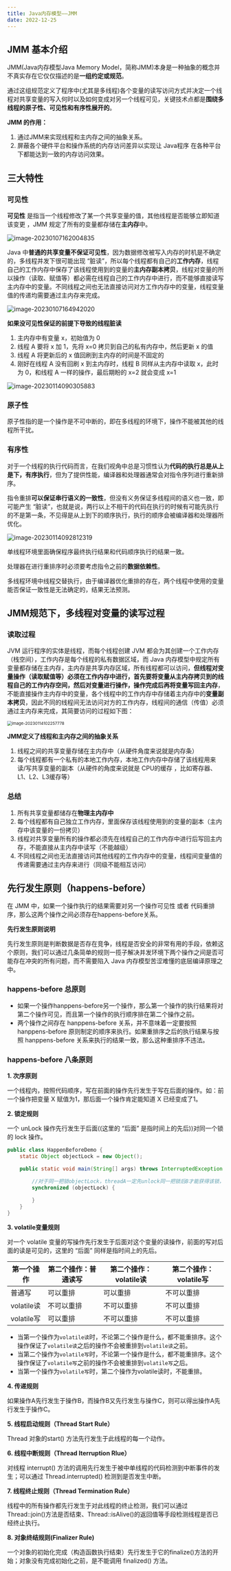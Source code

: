 ```yaml
---
title: Java内存模型——JMM
date: 2022-12-25
---
```


## JMM 基本介绍

JMM(Java内存模型Java Memory Model，简称JMM)本身是一种抽象的概念并不真实存在它仅仅描述的是**一组约定或规范**。

通过这组规范定义了程序中(尤其是多线程)各个变量的读写访问方式并决定一个线程对共享变量的写入何时以及如何变成对另一个线程可见，关键技术点都是**围绕多线程的原子性、可见性和有序性展开的**。

**JMM 的作用：**

1. 通过JMM来实现线程和主内存之间的抽象关系。
2. 屏蔽各个硬件平台和操作系统的内存访问差异以实现让 Java程序 在各种平台下都能达到一致的内存访问效果。

## 三大特性

### 可见性

**可见性** 是指当一个线程修改了某一个共享变量的值，其他线程是否能够立即知道该变更 ，JMM 规定了所有的变量都存储在**主内存**中。

![image-20230107162004835](https://qijiayi-image.oss-cn-shenzhen.aliyuncs.com/img/202301071620352.png)

Java 中**普通的共享变量不保证可见性**，因为数据修改被写入内存的时机是不确定的，多线程并发下很可能出现 “脏读”，所以每个线程都有自己的**工作内存**，线程自己的工作内存中保存了该线程使用到的变量的**主内存副本拷贝**，线程对变量的所以操作（读取、赋值等）都必需在线程自己的工作内存中进行，而不能够直接读写主内存中的变量。不同线程之间也无法直接访问对方工作内存中的变量，线程变量值的传递均需要通过主内存来完成。

![image-20230107164942020](https://qijiayi-image.oss-cn-shenzhen.aliyuncs.com/img/202301071649083.png)



**如果没可见性保证的前提下导致的线程脏读**

1. 主内存中有变量 x，初始值为 0
2. 线程 A 要将 x 加 1，先将 x=0 拷贝到自己的私有内存中，然后更新 x 的值
3. 线程 A 将更新后的 x 值回刷到主内存的时间是不固定的
4. 刚好在线程 A 没有回刷 x 到主内存时，线程 B 同样从主内存中读取 x，此时为 0，和线程 A 一样的操作，最后期盼的 x=2 就会变成 x=1

![image-20230114090305883](https://qijiayi-image.oss-cn-shenzhen.aliyuncs.com/img/202301140903126.png)

### 原子性

原子性指的是一个操作是不可中断的，即在多线程的环境下，操作不能被其他的线程所干扰。

### 有序性

对于一个线程的执行代码而言，在我们视角中总是习惯性认为**代码的执行总是从上是下，有序执行**，但为了提供性能，编译器和处理器通常会对指令序列进行重新排序。

指令重排**可以保证串行语义的一致性**，但没有义务保证多线程间的语义也一致，即可能产生 “脏读”，也就是说，两行以上不相干的代码在执行的时候有可能先执行的不是第一条，不见得是从上到下的顺序执行，执行的顺序会被编译器和处理器所优化。

![image-20230114092812319](https://qijiayi-image.oss-cn-shenzhen.aliyuncs.com/img/202301140928370.png)

单线程环境里面确保程序最终执行结果和代码顺序执行的结果一致。

处理器在进行重排序时必须要考虑指令之前的**数据依赖性**。

多线程环境中线程交替执行，由于编译器优化重排的存在，两个线程中使用的变量能否保证一致性是无法确定的，结果无法预测。

## JMM规范下，多线程对变量的读写过程

### 读取过程

JVM 运行程序的实体是线程，而每个线程创建 JVM 都会为其创建一个工作内存（栈空间），工作内存是每个线程的私有数据区域，而 Java 内存模型中规定所有变量都存储在主内存，主内存是共享内存区域，所有线程都可以访问，**但线程对变量操作（读取赋值等）必须在工作内存中进行，首先要将变量从主内存拷贝到的线程自己的工作内存空间，然后对变量进行操作，操作完成后再将变量写回主内存**，不能直接操作主内存中的变量，各个线程中的工作内存中存储着主内存中的**变量副本拷贝**，因此不同的线程间无法访问对方的工作内存，线程间的通信（传值）必须通过主内存来完成，其简要访问的过程如下图：

<img src="https://qijiayi-image.oss-cn-shenzhen.aliyuncs.com/img/202301141022875.png" alt="image-20230114102257778" style="zoom:67%;" />

**JMM定义了线程和主内存之间的抽象关系**

1. 线程之间的共享变量存储在主内存中（从硬件角度来说就是内存条）
2. 每个线程都有一个私有的本地工作内存，本地工作内存中存储了该线程用来读/写共享变量的副本（从硬件的角度来说就是 CPU的缓存 ，比如寄存器、L1、L2、L3缓存等）

### 总结

1. 所有共享变量都储存在**物理主内存中**
2. 每个线程都有自己独立工作内存，里面保存该线程使用到的变量的副本（主内存中该变量的一份拷贝）
3. 线程对共享变量所有的操作都必须先在线程自己的工作内存中进行后写回主内存，不能直接从主内存中读写（不能越级）
4. 不同线程之间也无法直接访问其他线程的工作内存中的变量，线程间变量值的传递需要通过主内存来进行（同级不能相互访问）

## 先行发生原则（happens-before）

在 JMM 中，如果一个操作执行的结果需要对另一个操作可见性 或者 代码重排序，那么这两个操作之间必须存在happens-before关系。

**先行发生原则说明**

先行发生原则是判断数据是否存在竞争，线程是否安全的非常有用的手段，依赖这个原则，我们可以通过几条简单的规则一揽子解决并发环境下两个操作之间是否可能存在冲突的所有问题，而不需要陷入 Java 内存模型苦涩难懂的底层编译原理之中。

### happens-before 总原则

- 如果一个操作hanppens-before另一个操作，那么第一个操作的执行结果将对第二个操作可见，而且第一个操作的执行顺序排在第二个操作之前。
- 两个操作之间存在 hanppens-before 关系，并不意味着一定要按照 hanppens-before 原则制定的顺序来执行。如果重排序之后的执行结果与按照 hanppens-before 关系来执行的结果一致，那么这种重排序不违法。

### happens-before 八条原则

**1. 次序原则**

一个线程内，按照代码顺序，写在前面的操作先行发生于写在后面的操作。如：前一个操作把变量 X 赋值为1，那后面一个操作肯定能知道 X 已经变成了1。

**2. 锁定规则**

一个 unLock 操作先行发生于后面((这里的 “后面” 是指时间上的先后))对同一个锁的 lock 操作。

~~~ java
public class HappenBeforeDemo {
    static Object objectLock = new Object();

    public static void main(String[] args) throws InterruptedException {
        
        //对于同一把锁objectLock，threadA一定先unlock同一把锁后B才能获得该锁，   A 先行发生于B
        synchronized (objectLock) {

        }
    }
}
~~~

**3. volatile变量规则**

对一个 volatile 变量的写操作先行发生于后面对这个变量的读操作，前面的写对后面的读是可见的，这里的 “后面” 同样是指时间上的先后。

| 第一个操作 | 第二个操作：普通读写 | 第二个操作：volatile读 | 第二个操作：volatile写 |
| ---------- | -------------------- | ---------------------- | ---------------------- |
| 普通写     | 可以重排             | 可以重排               | 不可以重排             |
| volatile读 | 不可以重排           | 不可以重排             | 不可以重排             |
| volatile写 | 可以重排             | 不可以重排             | 不可以重排             |

- 当第一个操作为`volatile读`时，不论第二个操作是什么，都不能重排序。这个操作保证了`volatile读`之后的操作不会被重排到`volatile读`之前。
- 当第二个操作为`volatile写`时，不论第一个操作是什么，都不能重排序。这个操作保证了`volatile写`之前的操作不会被重排到`volatile写`之后。
- 当第一个操作为`volatile写`时，第二个操作为volatile读时，不能重排。

**4. 传递规则**

如果操作A先行发生于操作B，而操作B又先行发生与操作C，则可以得出操作A先行发生于操作C。

**5. 线程启动规则（Thread Start Rule）**

Thread 对象的start() 方法先行发生于此线程的每一个动作。

**6. 线程中断规则（Thread Iterruption Rlue）**

对线程 interrupt() 方法的调用先行发生于被中单线程的代码检测到中断事件的发生；可以通过 Thread.interrupted() 检测到是否发生中断。

**7. 线程终止规则（Thread Termination Rule）**

线程中的所有操作都先行发生于对此线程的终止检测，我们可以通过Thread::join()方法是否结束、Thread::isAlive()的返回值等手段检测线程是否已经终止执行。

**8. 对象终结规则(Finalizer Rule)**

一个对象的初始化完成（构造函数执行结束）先行发生于它的finalize()方法的开始；对象没有完成初始化之前，是不能调用 finalized() 方法。



























































